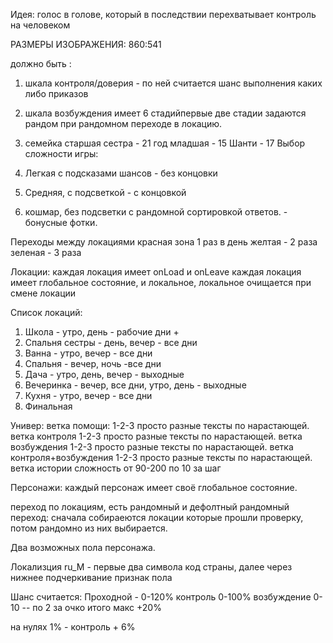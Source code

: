 

Идея:
голос в голове, который в последствии перехватывает контроль на человеком

РАЗМЕРЫ ИЗОБРАЖЕНИЯ: 860:541


должно быть :
1. шкала контроля/доверия - по ней считается шанс выполнения каких либо приказов
2. шкала возбуждения имеет 6 стадийпервые две стадии задаются рандом при рандомном переходе в локацию. 

1. семейка
старшая сестра - 21 год
 младшая - 15
 Шанти - 17
 Выбор сложности игры:
 1. Легкая с подсказами шансов - без концовки
 2. Средняя, с подсветкой - с концовкой
 3. кошмар, без подсветки с рандомной сортировкой ответов. - бонусные фотки.
 
 Переходы между локациями
 красная зона 1 раз в день
 желтая - 2 раза
 зеленая - 3 раза
 
 Локации:
 каждая локация имеет onLoad и onLeave
 каждая локация имеет глобальное состояние, и локальное, локальное очищается при смене локации
 
 Список локаций:
 1. Школа               - утро, день                - рабочие дни + 
 2. Спальня сестры      - день, вечер               - все дни
 3. Ванна               - утро, вечер               - все дни
 4. Спальня             - вечер, ночь               -все дни
 5. Дача                - утро, день, вечер         - выходные
 6. Вечеринка           - вечер,    все дни,  утро, день - выходные
 7. Кухня               - утро, вечер               - все дни
 8. Финальная
 
 Универ:
 ветка помощи: 1-2-3 просто разные тексты по нарастающей.
 ветка контроля 1-2-3 просто разные тексты по нарастающей.
 ветка возбуждения 1-2-3 просто разные тексты по нарастающей.
 ветка контроля+возбуждения 1-2-3 просто разные тексты по нарастающей.
 ветка истории сложность от 90-200 по 10 за шаг
 
 
 Персонажи:
 каждый персонаж имеет своё глобальное состояние.
 
 переход по локациям, есть рандомный и дефолтный 
 рандомный переход:
    сначала собираеются локации которые прошли проверку, потом рандомно из них выбирается.
    
Два возможных пола персонажа.

Локализция
ru_M - первые два символа код страны, далее через нижнее подчеркивание признак пола

Шанс считается:
Проходной - 0-120%
контроль 0-100%
возбуждение 0-10 -- по 2 за очко итого макс +20%

на нулях 1% - контроль + 6% 
